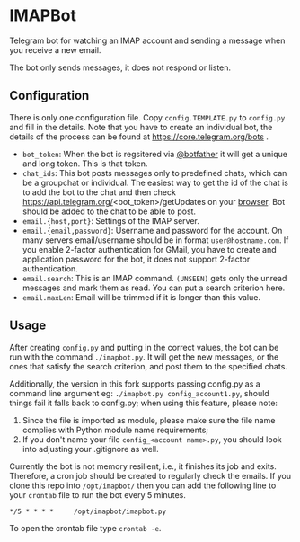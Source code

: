 # IMAPBot
Telegram bot for watching an IMAP account and sending a message when you receive
a new email.

The bot only sends messages, it does not respond or listen.

## Configuration
There is only one configuration file. Copy `config.TEMPLATE.py` to `config.py`
and fill in the details. Note that you have to create an individual bot, the
details of the process can be found at https://core.telegram.org/bots .

- `bot_token`: When the bot is regsitered via [@botfather](https://telegram.me/botfather)
  it will get a unique and long token. This is that token.
- `chat_ids`: This bot posts messages only to predefined chats, which can be a
groupchat or individual. The easiest way to get the id of the chat is to add the
bot to the chat and then check https://api.telegram.org/<bot_token>/getUpdates
on your [browser](http://www.getfirefox.com). Bot should be added to the chat to
be able to post.
- `email.{host,port}`: Settings of the IMAP server.
- `email.{email,password}`: Username and password for the account. On many
servers email/username should be in format `user@hostname.com`. If you enable
2-factor authentication for GMail, you have to create and application password
for the bot, it does not support 2-factor authentication.
- `email.search`: This is an IMAP command. `(UNSEEN)` gets only the unread
messages and mark them as read.  You can put a search criterion here.
- `email.maxLen`: Email will be trimmed if it is longer than this value.

## Usage
After creating `config.py` and putting in the correct values, the bot can be
run with the command `./imapbot.py`. It will get the new messages, or the ones
that satisfy the search criterion, and post them to the specified chats.

Additionally, the version in this fork supports passing config.py as a command 
line argument eg: `./imapbot.py config_account1.py`, should things fail it falls 
back to config.py; when using this feature, please note:
1. Since the file is imported as module, please make sure the file name complies 
  with Python module name requirements;
2. If you don't name your file `config_<account name>.py`, you should look into 
  adjusting your .gitignore as well.

Currently the bot is not memory resilient, i.e., it finishes its job and exits.
Therefore, a cron job should be created to regularly check the emails. If you
clone this repo into `/opt/imapbot/` then you can add the following line to your
`crontab` file to run the bot every 5 minutes.

    */5 * * * *     /opt/imapbot/imapbot.py
    
To open the crontab file type `crontab -e`.
